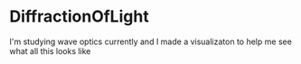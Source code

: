 # DiffractionOfLight
I'm studying wave optics currently and I made a visualizaton to help me see what all this looks like
